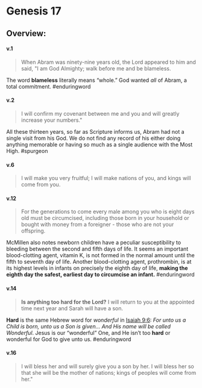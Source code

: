 # Genesis 17

## Overview:



#### v.1
>When Abram was ninety-nine years old, the Lord appeared to him and said, "I am God Almighty; walk before me and be blameless.

The word **blameless** literally means “whole.” God wanted _all_ of Abram, a total commitment.
#enduringword 

#### v.2
>I will confirm my covenant between me and you and will greatly increase your numbers."

All these thirteen years, so far as Scripture informs us, Abram had not a single visit from his God. We do not find any record of his either doing anything memorable or having so much as a single audience with the Most High.
#spurgeon 

#### v.6
>I will make you very fruitful; I will make nations of you, and kings will come from you.

#### v.12
>For the generations to come every male among you  who is eight days old must be circumcised, including those born in your household or bought with money from a foreigner - those who are not your offspring.

McMillen also notes newborn children have a peculiar susceptibility to bleeding between the second and fifth days of life. It seems an important blood-clotting agent, vitamin K, is not formed in the normal amount until the fifth to seventh day of life. Another blood-clotting agent, prothrombin, is at its highest levels in infants on precisely the eighth day of life, **making the eighth day the safest, earliest day to circumcise an infant.**
#enduringword 

#### v.14
>**Is anything too hard for the Lord?** I will return to you at the appointed time next year and Sarah will have a son.

**Hard** is the same Hebrew word for _wonderful_ in [Isaiah 9:6](https://www.blueletterbible.org/search/preSearch.cfm?Criteria=Isaiah+9.6&t=NKJV): _For unto us a Child is born, unto us a Son is given… And His name will be called Wonderful_. Jesus is our “wonderful” One, and He isn’t too **hard** or wonderful for God to give unto us.
#enduringword 

#### v.16
>I will bless her and will surely give you a son by her. I will bless her so that she will be the mother of nations; kings of peoples will come from her."

